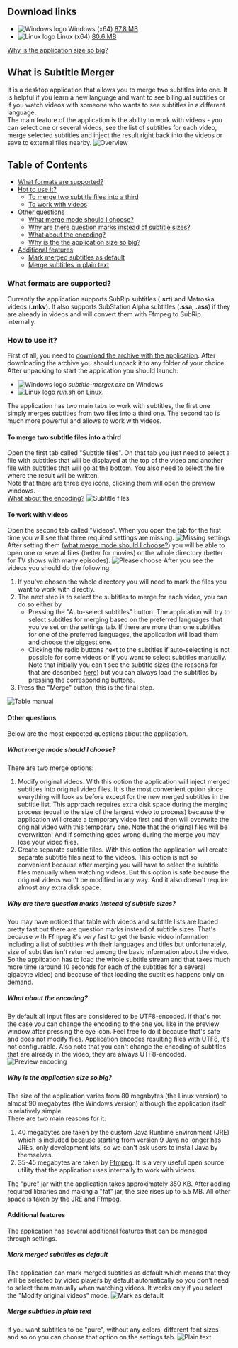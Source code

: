 <a name="download_links"></a>
## Download links

*   ![Windows logo](/readme_images/windows_logo.png) Windows (x64) [87.8 MB](#set_in_release)
*   ![Linux logo](/readme_images/linux_logo.png) Linux (x64) [80.6 MB](#set_in_release)

[Why is the application size so big?](#size)

## What is Subtitle Merger
It is a desktop application that allows you to merge two subtitles into one. It is helpful if you learn a new language 
and want to see bilingual subtitles or if you watch videos with someone who wants to see subtitles in a different
language.<br/>
The main feature of the application is the ability to work with videos - you can select one or several videos, see the
list of subtitles for each video, merge selected subtitles and inject the result right back into the videos or save to
external files nearby.
![Overview](/readme_images/overview.png)

## Table of Contents

*   [What formats are supported?](#formats)  
*   [Hot to use it?](#how_to_use)
    *   [To merge two subtitle files into a third](#subtitle_files_tab)
    *   [To work with videos](#videos_tab)
*   [Other questions](#other_question)
    *   [What merge mode should I choose?](#merge_mode)
    *   [Why are there question marks instead of subtitle sizes?](#why_question_marks)
    *   [What about the encoding?](#encoding)
    *   [Why is the the application size so big?](#size)
*   [Additional features](#additional_features)
    *   [Mark merged subtitles as default](#mark_as_default)
    *   [Merge subtitles in plain text](#plain_text)

<a name="formats"></a>
### What formats are supported?
Currently the application supports SubRip subtitles (**.srt**) and Matroska videos (**.mkv**). It also supports
SubStation Alpha subtitles (**.ssa**, **.ass**) if they are already in videos and will convert them with Ffmpeg to 
SubRip internally.

<a name="how_to_use"></a>
### How to use it?
First of all, you need to [download the archive with the application](#download_links). After downloading the archive 
you should unpack it to any folder of your choice. After unpacking to start the application you should launch:

*   ![Windows logo](/readme_images/windows_logo.png) *subtitle-merger.exe* on Windows
*   ![Linux logo](/readme_images/linux_logo.png) *run.sh* on Linux.

The application has two main tabs to work with subtitles, the first one simply merges subtitles from two files into a
third one. The second tab is much more powerful and allows to work with videos.

<a name="subtitle_files_tab"></a>
#### To merge two subtitle files into a third
Open the first tab called "Subtitle files". On that tab you just need to select a file with subtitles that will be
displayed at the top of the video and another file with subtitles that will go at the bottom. You also need to select 
the file where the result will be written.
<br/>
Note that there are three eye icons, clicking them will open the preview windows.
<br/>
[What about the encoding?](#encoding)
![Subtitle files](/readme_images/subtitle_files.png)

<a name="videos_tab"></a>
#### To work with videos
Open the second tab called "Videos". When you open the tab for the first time you will see that three required settings
are missing.
![Missing settings](/readme_images/missing_settings.png)
After setting them ([what merge mode should I choose?](#merge_mode)) you will be able to open one or several files
(better for movies) or the whole directory (better for TV shows with many episodes).
![Please choose](/readme_images/please_choose.png)
After you see the videos you should do the following:

1.  If you've chosen the whole directory you will need to mark the files you want to work with directly.
2.  The next step is to select the subtitles to merge for each video, you can do so either by
    *   Pressing the "Auto-select subtitles" button. The application will try to select subtitles for merging based on
    the preferred languages that you've set on the settings tab. If there are more than one subtitles for one of the
    preferred languages, the application will load them and choose the biggest one.
    *   Clicking the radio buttons next to the subtitles if auto-selecting is not possible for some videos or if you 
    want to select subtitles manually. Note that initially you can't see the subtitle sizes (the reasons for that are 
    described [here](#why_question_marks)) but you can always load the subtitles by pressing the corresponding buttons. 
3.  Press the "Merge" button, this is the final step.

![Table manual](/readme_images/table_manual.png)

<a name="other_question"></a>
#### Other questions
Below are the most expected questions about the application.

<a name="merge_mode"></a>
##### What merge mode should I choose?
There are two merge options:

1.  Modify original videos. With this option the application will inject merged subtitles into original video files. It
is the most convenient option since everything will look as before except for the new merged subtitles in the subtitle 
list. This approach requires extra disk space during the merging process (equal to the size of the largest video to
process) because the application will create a temporary video first and then will overwrite the original video with 
this temporary one. Note that the original files will be overwritten! And if something goes wrong during the merge you
may lose your video files.
2.  Create separate subtitle files. With this option the application will create separate subtitle files next to the 
videos. This option is not so convenient because after merging you will have to select the subtitle files manually when
watching videos. But this option is safe because the original videos won't be modified in any way. And it also doesn't
require almost any extra disk space.

<a name="why_question_marks"></a>
##### Why are there question marks instead of subtitle sizes?
You may have noticed that table with videos and subtitle lists are loaded pretty fast but there are question marks 
instead of subtitle sizes. That's because with Ffmpeg it's very fast to get the basic video information including a list
of subtitles with their languages and titles but unfortunately, size of subtitles isn't returned among the basic
information about the video. So the application has to load the whole subtitle stream and that takes much more time
(around 10 seconds for each of the subtitles for a several gigabyte video) and because of that loading the subtitles 
happens only on demand.

<a name="encoding"></a>
##### What about the encoding?
By default all input files are considered to be UTF8-encoded. If that's not the case you can change the encoding to the
one you like in the preview window after pressing the eye icon. Feel free to do it because that's safe and does not
modify files. Application encodes resulting files with UTF8, it's not configurable. Also note that you can't change the 
encoding of subtitles that are already in the video, they are always UTF8-encoded.
![Preview encoding](/readme_images/preview_encoding.png)

<a name="size"></a>
##### Why is the application size so big?
The size of the application varies from 80 megabytes (the Linux version) to almost 90 megabytes (the Windows version)
although the application itself is relatively simple.<br/>
There are two main reasons for it:

1.  40 megabytes are taken by the custom Java Runtime Environment (JRE) which is included because starting from version 
9 Java no longer has JREs, only development kits, so we can't ask users to install Java by themselves.
2.  35-45 megabytes are taken by [Ffmpeg](https://ffmpeg.org/). It is a very useful open source utility that the 
application uses internally to work with videos. 

The "pure" jar with the application takes approximately 350 KB. After adding required libraries and making a "fat" jar, 
the size rises up to 5.5 MB. All other space is taken by the JRE and Ffmpeg.

<a name="additional_features"></a>
#### Additional features
The application has several additional features that can be managed through settings.

<a name="mark_as_default"></a>
##### Mark merged subtitles as default
The application can mark merged subtitles as default which means that they will be selected by video players by default 
automatically so you don't need to select them manually when watching videos. It works only if you select the "Modify
original videos" mode. 
![Mark as default](/readme_images/mark_as_default.png)

<a name="plain_text"></a>
##### Merge subtitles in plain text
If you want subtitles to be "pure", without any colors, different font sizes and so on you can choose that option on the 
settings tab.
![Plain text](/readme_images/plain_text.png)